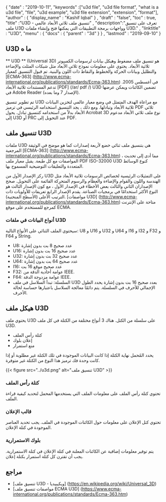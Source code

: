 {
  "date" : "2019-10-11",
  "keywords" :["u3d file", "u3d file format", "what is a u3d file", "file", "u3d example", "u3d file extension", "extension", "format"],
  "author" : {
    "display_name" : "Kashif Iqbal"
} ,
  "draft" : "false",
  "toc" : true,
  "title" :"U3D - تنسيق ملف ثلاثي الأبعاد عالمي" ,
  "description":"تعرف على تنسيق ملف U3D وواجهات برمجة التطبيقات التي يمكنها فتح وإنشاء ملفات U3D." ,
  "linktitle" : "U3D",
  "menu" : {
    "docs" : {
      "parent" : "3d"
}
} ,
  "lastmod" : "2019-09-10"
}

## U3D ما ه

** U3D ** (Universal 3D) هو تنسيق ملف مضغوط وهيكل بيانات لرسومات الكمبيوتر ثلاثية الأبعاد. يحتوي على معلومات نموذج ثلاثي الأبعاد مثل شبكات المثلث والإضاءة والتظليل وبيانات الحركة والخطوط والنقاط ذات اللون والبنية. تم قبول التنسيق كمعيار [ECMA-363] (http://www.ecma-international.org/publications/standards/Ecma-363.htm) في أغسطس 2005. تدعم المستندات ثلاثية الأبعاد [PDF] (/ar/ pdf /) U3D تضمين الكائنات ويمكن عرضها في Adobe Reader (الإصدار 7 وما بعده).

تم تطوير تنسيق U3D مع مراعاة الهدف المتمثل في وضع معيار عالمي لتخزين البيانات ثلاثية الأبعاد وتبادلها. ومع ذلك ، يجد التنسيق استخدامه الرئيسي في ترميز PDF ثلاثي الأبعاد بدلاً من استخدامه كتنسيق تبادل. يحول Acrobat 3D نوع ملف ثلاثي الأبعاد مدعوم إلى U3D أو PRC عند التحويل إلى PDF.

## تنسيق ملف U3D

ملفات U3D هي بتنسيق ملف ثنائي خضع لأربعة إصدارات كما هو موضح في الوثيقة المرجعية [ECMA-363] (http://www.ecma-international.org/publications/standards/Ecma-363.htm) ، مما أدى إلى تحديث المواصفات مع كل طبعة. يقبل معيار ملف PDF ISO-32000 U3D كنوع الوسائط المتعددة والتعليقات التوضيحية المسموح بها.

ركز الإصدار الأول من U3D على التمثيلات الرئيسية لخصائص الرسومات ثلاثية الأبعاد مثل الهندسة واللون والقوام والإضاءة والعظام والرسوم المتحركة القائمة على التحويل. صحح الإصداران الثاني والثالث بعض الأخطاء في الإصدار الأول ، مع كون الإصدار الثالث هو النوع الأكثر استخدامًا في برمجيات الصناعة. يقدم الإصدار الرابع تعريفات للأولويات ذات الترتيب الأعلى (الأسطح المنحنية). [مواصفات U3D] (http://www.ecma-international.org/publications/standards/Ecma-363.htm) متاحة على الإنترنت كمرجع للمستخدم على موقع ECMA.

### أنواع البيانات في ملفات U3D

سيحتوي الملف الثنائي على الأنواع التالية: U8 و U16 و U32 و U64 و I16 و I32 و F32 و F64 و String.

* U8: عدد صحيح 8 بت بدون إشارة
* U16: عدد صحيح 16 بت بدون إشارة
* U32: عدد صحيح 32 بت بدون إشارة
* U64: عدد صحيح 64 بت بدون إشارة
* I16: عدد صحيح موقع 16 بت
* F32: عوامة أحادية الدقة من IEEE.
* F64: عوامة مزدوجة الدقة IEEE.
* السلسلة: تبدأ السلاسل في ملف U3D بعدد صحيح 16 بت بدون إشارة يحدد الطول الإجمالي للأحرف في السلسلة. يتم دائمًا معالجة السلاسل باعتبارها حساسة لحالة الأحرف.

## هيكل ملف U3D

يحتوي ملف U3D على سلسلة من الكتل. هناك 3 أنواع مختلفة من الكتلة في كل ملف U3D.

* كتلة رأس الملف
* إعلان بلوك
* منع استمرار

يحدد المُحمل نهاية الكتلة إذا كانت البيانات الموجودة في تلك الكتلة غير مطلوبة أو إذا كانت وحدة فك ترميز هذا النوع من الكتلة غير متوفرة.

{{< figure src="../u3d.png" alt="تنسيق ملف U3D" >}}

### كتلة رأس الملف
تحتوي كتلة رأس الملف على معلومات الملف التي يستخدمها المحمل لتحديد كيفية قراءة الملف.

### قالب الإعلان

تحتوي كتل الإعلان على معلومات حول الكائنات الموجودة في الملف. يجب تحديد العناصر الموجودة في كتلة الإعلان.

### بلوك الاستمرارية

يتم توفير معلومات إضافية عن الكائنات المعلنة في كتلة الإعلان في كتلة الاستمرارية. يجب أن تقترن كل كتلة استمرار بكتلة إعلان.


## مراجع ##

* [تنسيق ملف U3D - ويكيبيديا] (https://en.wikipedia.org/wiki/Universal_3D)
* [مواصفات تنسيق ملف ECMA U3D] (https://www.ecma-international.org/publications/standards/Ecma-363.htm)

